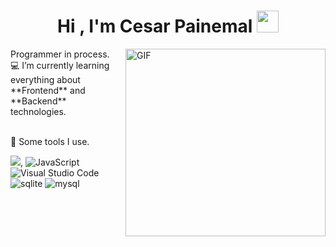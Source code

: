 <h1 align="center">Hi , I'm Cesar Painemal <img src="https://media.giphy.com/media/hvRJCLFzcasrR4ia7z/giphy.gif" width="35"></h1>
<img align="right" height="300px" width= "320px" alt="GIF" src="https://media0.giphy.com/media/v1.Y2lkPTc5MGI3NjExODZ0aXJpaXBwZ2o0NTV1MDZzbWczaTl6amt2emp4eTdhcHk0bzQ0bCZlcD12MV9pbnRlcm5hbF9naWZfYnlfaWQmY3Q9Zw/pzryvxGeykOxeC0fWb/giphy.webp" />
Programmer in process.<br>
💻 I’m currently learning everything about **Frontend** and **Backend** technologies.<br>

<br>🔎 Some tools I use.<br>

<img src="https://img.shields.io/badge/python%20-%2314354C.svg?&style=for-the-badge&logo=python&logoColor=white"/>,
![JavaScript](https://img.shields.io/badge/JavaScript%20-%23F7DF1E.svg?style=for-the-badge&logo=javascript&logoColor=black)
![Visual Studio Code](https://img.shields.io/badge/Visual%20Studio%20Code-0078d7.svg?style=for-the-badge&logo=visual-studio-code&logoColor=white)
![sqlite](https://img.shields.io/badge/sqlite-003B57.svg?style=for-the-badge&logo=sqlite&logoColor=white)
![mysql](https://img.shields.io/badge/mysql-4479A1.svg?style=for-the-badge&logo=mysql&logoColor=white)

